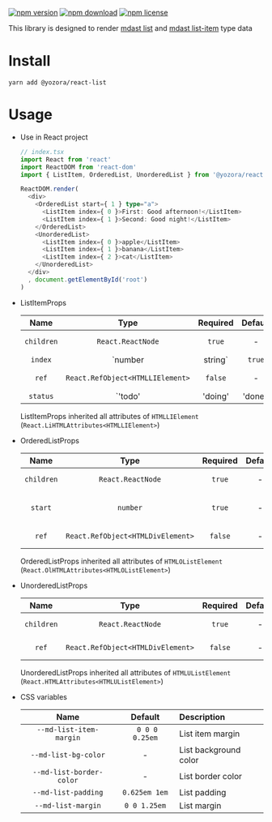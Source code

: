 [![npm version](https://img.shields.io/npm/v/@yozora/react-list.svg)](https://www.npmjs.com/package/@yozora/react-list)
[![npm download](https://img.shields.io/npm/dm/@yozora/react-list.svg)](https://www.npmjs.com/package/@yozora/react-list)
[![npm license](https://img.shields.io/npm/l/@yozora/react-list.svg)](https://www.npmjs.com/package/@yozora/react-list)


This library is designed to render [mdast list][] and [mdast list-item][] type data


# Install

  ```shell
  yarn add @yozora/react-list
  ```

# Usage
  * Use in React project

    ```typescript
    // index.tsx
    import React from 'react'
    import ReactDOM from 'react-dom'
    import { ListItem, OrderedList, UnorderedList } from '@yozora/react-list'

    ReactDOM.render(
      <div>
        <OrderedList start={ 1 } type="a">
          <ListItem index={ 0 }>First: Good afternoon!</ListItem>
          <ListItem index={ 1 }>Second: Good night!</ListItem>
        </OrderedList>
        <UnorderedList>
          <ListItem index={ 0 }>apple</ListItem>
          <ListItem index={ 1 }>banana</ListItem>
          <ListItem index={ 2 }>cat</ListItem>
        </UnorderedList>
      </div>
      , document.getElementById('root')
    )
    ```


  * ListItemProps

     Name       | Type                                | Required  | Default | Description
    :----------:|:-----------------------------------:|:---------:|:-------:|:-------------
     `children` | `React.ReactNode`                   | `true`    | -       | ListItem content
     `index`    | `number|string`                     | `true`    | -       | Used as a React key
     `ref`      | `React.RefObject<HTMLLIElement>`    | `false`   | -       | Forwarded ref callback
     `status`   | `'todo'|'doing'|'done'`             | `false`   | -       | Whether if it is a TODO item, and given its status

    ListItemProps inherited all attributes of `HTMLLIElement` (`React.LiHTMLAttributes<HTMLLIElement>`)

  * OrderedListProps

     Name       | Type                              | Required  | Default | Description
    :----------:|:---------------------------------:|:---------:|:-------:|:-------------
     `children` | `React.ReactNode`                 | `true`    | -       | OrderedList content
     `start`    | `number`                          | `true`    | -       | OrderedList start number
     `ref`      | `React.RefObject<HTMLDivElement>` | `false`   | -       | Forwarded ref callback

    OrderedListProps inherited all attributes of `HTMLOListElement` (`React.OlHTMLAttributes<HTMLOListElement>`)

  * UnorderedListProps

     Name       | Type                              | Required  | Default | Description
    :----------:|:---------------------------------:|:---------:|:-------:|:-------------
     `children` | `React.ReactNode`                 | `true`    | -       | UnorderedList content
     `ref`      | `React.RefObject<HTMLDivElement>` | `false`   | -       | Forwarded ref callback

    UnorderedListProps inherited all attributes of `HTMLUListElement` (`React.HTMLAttributes<HTMLUListElement>`)

  * CSS variables

     Name                     | Default         |  Description
    :------------------------:|:---------------:|:-----------------------
     `--md-list-item-margin`  | ` 0 0 0 0.25em` | List item margin
     `--md-list-bg-color`     | -               | List background color
     `--md-list-border-color` | -               | List border color
     `--md-list-padding`      | `0.625em 1em`   | List padding
     `--md-list-margin`       | `0 0 1.25em`    | List margin


[mdast list-item]: https://github.com/syntax-tree/mdast#listitem
[mdast list]: https://github.com/syntax-tree/mdast#list
